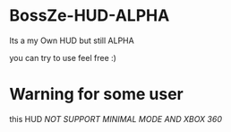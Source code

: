 # BossZe-HUD-ALPHA

Its a my Own HUD but still ALPHA

you can try to use feel free :)

# Warning for some user

this HUD *NOT SUPPORT MINIMAL MODE AND XBOX 360*

